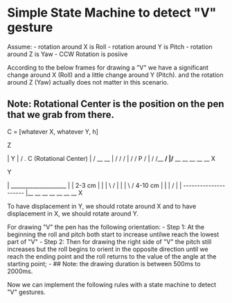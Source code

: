 # Simple State Machine to detect "V" gesture

Assume:
    - rotation around X is Roll
    - rotation around Y is Pitch
    - rotation around Z is Yaw
    - CCW Rotation is posiive

According to the below frames for drawing a "V" we have a significant change
around X (Roll) and a little change around Y (Pitch). and the rotation around
Z (Yaw) actually does not matter in this scenario.

## Note: Rotational Center is the position on the pen that we grab from there.
                
C = [whatever X, whatever Y, h]

Z        

|            Y
|          /   . C (Rotational Center)
|        /    __ __ 
|      /    /     /
|    /    /  P  /
|  /    /__ __/
|/__ __ __ __ __ __  X

Y
        
|    ____________________
|   |   2-3 cm          |
|   |  \      /         | 
|   |   \   /  4-10 cm  | 
|   |    \/             |
|   ---------------------
|__ __ __ __ __ __ __  X

        
To have displacement in Y, we should rotate around X and to have displacement
in X, we should rotate around Y.

For drawing "V" the pen has the following orientation:
    - Step 1: At the beginning the roll and pitch both start to increase untilwe reach the lowest part of "V"
    - Step 2: Then for drawing the right side of "V"  the pitch still increases
            but the roll begins to orient in the opposite direction until we
            reach the ending point and the roll returns to the value of the
            angle at the starting point;
    - ## Note: the drawing duration is between 500ms to 2000ms.

Now we can implement the following rules with a state machine to detect "V" gestures.